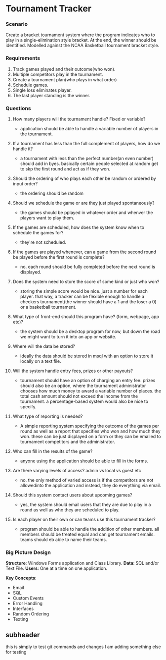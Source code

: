 # Tournament Tracker

### Scenario
Create a bracket tournament system where the program indicates who to play in a single-elimination style bracket. 
At the end, the winner should be identified. 
Modelled against the NCAA Basketball tournament bracket style.

### Requirements
1. Track games played and their outcome(who won).
2. Multiple competitors play in the tournament. 
3. Create a tournament plan(who plays in what order)
4. Schedule games.
5. Single loss eliminates player.
6. The last player standing is the winner.

### Questions
1. How many players will the tournament handle? Fixed or variable?
    * application should be able to handle a variable number of players in the tournament.

2. If a tournament has less than the full complement of players, how do we handle it?
    * a tournament with less than the perfect number(an even number) should add in byes. basically certain people selected at random get to skp the first round and act as if they won.

3. Should the ordering of who plays each other be random or ordered by input order?
    * the ordering should be random
    
4. Should we schedule the game or are they just played spontaneously?
    * the games should be pplayed in whatever order and whenver the players want to play them.

5. If the games are scheduled, how does the system know when to schedule the games for?
    * they're not scheduled.

6. If the games are played whenever, can a game from the second round be played before the first round is complete?
    * no. each round should be fully completed before the next round is displayed.

7. Does the system need to store the score of some kind or just who won?
    * storing the simple score would be nice. just a number for each player. that way, a tracker can be flexible enough to handle a checkers tournament(the winner should have a 1 and the loser a 0) or a basketball tournament.

8. What type of front-end should this program have? (form, webpage, app etc)?
    * the system should be a desktop program for now, but down the road we might want to turn it into an app or website.

9. Where will the data be stored?
    * ideally the data should be stored in msql with an option to store it locally on a text file.

10. Will the system handle entry fees, prizes or other payouts?
    * tournament should have an option of charging an entry fee. prizes should also be an option, where the tournament administrator chooses how much money to award a variable number of places. the total cash amount should not exceed the income from the tournament. a percentage-based system would also be nice to specify. 

11. What type of reporting is needed?
    * A simple reporting system specifying the outcome of the games per round as well as a report that specifies who won and how much they won. these can be just displayed on a form or they can be emailed to tournament competitors  and the administrator.
    
12. Who can fill in the results of the game?
    * anyone using the application should be able to fill in the forms.
    
13. Are there varying levels of access? admin vs local vs guest etc
    * no. the only method of varied access is if the competitors are not allowedinto the application and instead, they do everything via email.

14. Should this system contact users about upcoming games?
    * yes, the system should email users that they are due to play in a round as well as who they are scheduled to play. 

15. Is each player on their own or can teams use this tournament tracker?
    * program should be able to handle the addition of other members. all members should be treated equal and can get tournament emails. teams should eb able to name their teams. 


### Big Picture Design
**Structure**: Windows Forms application and Class Library. 
**Data**: SQL and/or Text File.
**Users**: One at a time on one application.

**Key Concepts**:
* Email
* SQL
* Custom Events
* Error Handling
* Interfaces
* Random Ordering
* Texting

## subheader
this is simply to test git commands and changes 
I am adding something else for testing 

